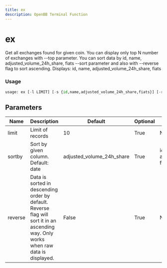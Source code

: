 ```yaml
---
title: ex
description: OpenBB Terminal Function
---
```


# ex

Get all exchanges found for given coin. You can display only top N number of exchanges with --top parameter. You can sort data by id, name, adjusted_volume_24h_share, fiats --sort parameter and also with --reverse flag to sort ascending. Displays: id, name, adjusted_volume_24h_share, fiats

### Usage 
```python
usage: ex [-l LIMIT] [-s {id,name,adjusted_volume_24h_share,fiats}] [-r]
```

## Parameters

| Name | Description | Default | Optional | Choices |
| ---- | ----------- | ------- | -------- | ------- |
| limit | Limit of records | 10 | True | None |
| sortby | Sort by given column. Default: date | adjusted_volume_24h_share | True | id, name, adjusted_volume_24h_share, fiats |
| reverse | Data is sorted in descending order by default. Reverse flag will sort it in an ascending way. Only works when raw data is displayed. | False | True | None |


